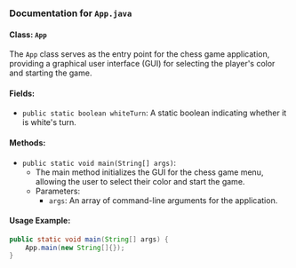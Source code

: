 ### Documentation for `App.java`

#### Class: `App`

The `App` class serves as the entry point for the chess game application, providing a graphical user interface (GUI) for selecting the player's color and starting the game.

#### Fields:
- `public static boolean whiteTurn`: A static boolean indicating whether it is white's turn.

#### Methods:

- `public static void main(String[] args)`:
    - The main method initializes the GUI for the chess game menu, allowing the user to select their color and start the game.
    - Parameters:
        - `args`: An array of command-line arguments for the application.

#### Usage Example:
```java
public static void main(String[] args) {
    App.main(new String[]{});
}
```
